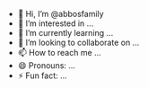 - 👋 Hi, I’m @abbosfamily
- 👀 I’m interested in ...
- 🌱 I’m currently learning ...
- 💞️ I’m looking to collaborate on ...
- 📫 How to reach me ...
- 😄 Pronouns: ...
- ⚡ Fun fact: ...

<!---
abbosfamily/abbosfamily is a ✨ special ✨ repository because its `README.md` (this file) appears on your GitHub profile.
You can click the Preview link to take a look at your changes.
--->
